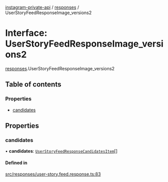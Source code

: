 [instagram-private-api](../../README.md) / [responses](../../modules/responses.md) / UserStoryFeedResponseImage_versions2

# Interface: UserStoryFeedResponseImage\_versions2

[responses](../../modules/responses.md).UserStoryFeedResponseImage_versions2

## Table of contents

### Properties

- [candidates](UserStoryFeedResponseImage_versions2.md#candidates)

## Properties

### candidates

• **candidates**: [`UserStoryFeedResponseCandidatesItem`](UserStoryFeedResponseCandidatesItem.md)[]

#### Defined in

[src/responses/user-story.feed.response.ts:83](https://github.com/Nerixyz/instagram-private-api/blob/b3351b9/src/responses/user-story.feed.response.ts#L83)
